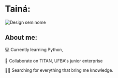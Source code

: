 <h1> Tainá: </h1>

![Design sem nome](https://user-images.githubusercontent.com/105567912/168453380-6036a512-587f-4d87-9a2b-d05b01519121.jpg)

<h2> About me: </h1>

<p> 💻 Currently learning Python,</p>
<p> 💼 Collaborate on TITAN, UFBA's junior enterprise </p>
<p> 🏃‍♀️ Searching for everything that bring me knowledge.</p>
 
 
  
  
